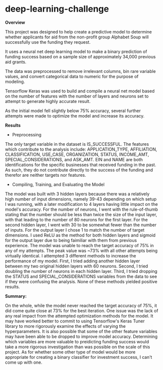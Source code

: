 # deep-learning-challenge


**Overview**


This project was designed to help create a predictive model to determine whether applicants for aid from the non-profit group Alphabet Soup will successfully use the funding they request.

It uses a neural net deep learning model to make a binary prediction of funding success based on a sample size of approximately 34,000 previous aid grants.

The data was preprocessed to remove irrelevant columns, bin rare variable values, and convert categorical data to numeric for the purpose of modeling.

Tensorflow Keras was used to build and compile a neural net model based on the number of features with the number of layers and neurons set to attempt to generate highly accurate result.

As the initial model fell slightly below 75% accuracy, several further attempts were made to optimize the model and increase its accuracy.



**Results**



- Preprocessing


The only target variable in the dataset is IS_SUCCESSFUL.
The features which contribute to the analysis include: APPLICATION_TYPE, AFFILIATION, CLASSIFICATION, USE_CASE, ORGANIZATION, STATUS, INCOME_AMT, SPECIAL_CONSIDERATIONS, and ASK_AMT.
EIN and NAME are both identifications for the specific businesses that received funding in the past. As such, they do not contribute directly to the success of the funding and therefor are neither targets nor features.


- Compiling, Training, and Evaluating the Model



The model was built with 3 hidden layers because there was a relatively high number of input dimensions, namely 39-43 depending on which setup I was running, with a later modification to 4 layers having little impact on the model's accuracy.
For the number of neurons, I went with the rule-of-thumb stating that the number should be less than twice the size of the input layer, with that leading to the number of 80 neurons for the first layer. For the second hidden layer, I went with 30 to be somewhat fewer than the number of inputs. For the output layer I chose 1 to match the number of target dimensions.
I used ReLU as the method for both hidden layers and sigmoid for the output layer due to being faimiliar with them from previous experience.
The model was unable to reach the target accuracy of 75% in any of my attempts. The peak value was ~73% with all other attempts being virtually identical.
I attempted 3 different methods to increase the performance of my model.
First, I tried adding another hidden layer between my two original hidden layers with 60 neurons.
Second, I tried doubling the number of neurons in each hidden layer.
Third, I tried dropping the STATUS and SPECIAL_CONSIDERATIONS variables from the data to see if they were confusing the analysis.
None of these methods yielded positive results.



**Summary:**


On the whole, while the model never reached the target accuracy of 75%, it did come quite close at 73% for the best iteration.
One issue was the lack of any real impact from the attempted optimization methods for the model. It may have worked better to commit to using Tensorflow's Keras Tuner library to more rigorously examine the effects of varying the hyperparameters.
It is also possible that some of the other feature variables may have been able to be dropped to improve model accuracy. Determining which variables are more valuable to preidicting funding success would take a more rigorous investigation than was possible on the scale of this project.
As for whether some other type of model would be more appropriate for creating a binary classifier for investment success, I can't come up with one.
